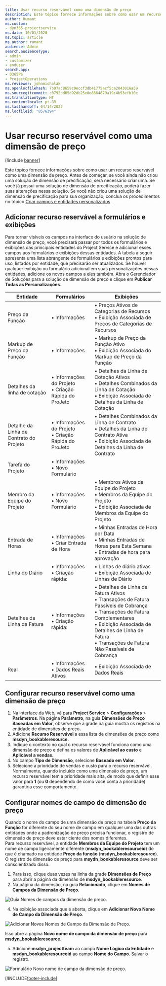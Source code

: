 ```yaml
---
title: Usar recurso reservável como uma dimensão de preço
description: Este tópico fornece informações sobre como usar um recurso reservável como uma dimensão de preço.
author: Rumant
ms.custom:
- dyn365-projectservice
ms.date: 10/01/2020
ms.topic: article
ms.author: rumant
audience: Admin
search.audienceType:
- admin
- customizer
- enduser
search.app:
- D365PS
- ProjectOperations
ms.reviewer: johnmichalak
ms.openlocfilehash: 7b07ac8659c9eccf3db41775acf5ca2043016a59
ms.sourcegitcommit: c0792bd65d92db25e0e8864879a19c4b93efb10c
ms.translationtype: HT
ms.contentlocale: pt-BR
ms.lasthandoff: 04/14/2022
ms.locfileid: "8576394"
---
```

# <a name="use-bookable-resource-as-a-pricing-dimension"></a>Usar recurso reservável como uma dimensão de preço

[!include [banner](../includes/psa-now-project-operations.md)]

Este tópico fornece informações sobre como usar um recurso reservável como uma dimensão de preço. Antes de começar, se você ainda não criou uma solução de dimensão de precificação, será necessário criar uma. Se você já possui uma solução de dimensão de precificação, poderá fazer suas alterações nessa solução. Se você não criou uma solução de dimensão de precificação para sua organização, conclua os procedimentos no tópico [Criar campos e entidades personalizados](create-custom-fields-entities.md).

## <a name="add-bookable-resource-to-forms-and-views"></a>Adicionar recurso reservável a formulários e exibições
Para tornar visíveis os campos na interface do usuário na solução de dimensão de preço, você precisará passar por todos os formulários e exibições das principais entidades do Project Service e adicionar esses campos aos formulários e exibições dessas entidades.
A tabela a seguir apresenta uma lista abrangente de formulários e exibições prontos para uso, listados por entidade, que precisarão ser atualizados. Se houver qualquer exibição ou formulário adicional em suas personalizações nessas entidades, adicione os novos campos a eles também.
Abra o Gerenciador de Soluções para a solução de dimensão de preço e clique em **Publicar Todas as Personalizações**.


|   Entidade        | Formulários   |Exibições        |
| ------------------------------|---------------------------------|----------------------------------|
|  Preço da Função|• Informações |• Preços Ativos de Categorias de Recursos<br> • Exibição Associada de Preços de Categorias de Recursos|
|  Markup de Preço da Função|• Informações|• Markup de Preço da Função Ativo<br>• Exibição Associada do Markup de Preço da Função|
|  Detalhes da linha de cotação|• Informações do Projeto<br>• Criação Rápida do ProJeto|• Detalhes da Linha de Cotação Ativos<br>• Detalhes Combinados da Linha de Cotação<br>• Exibição Associada de Detalhes da Linha de Cotação|
|  Detalhe da Linha de Contrato do Projeto|• Informações do Projeto<br>• Criação Rápida do ProJeto|• Detalhes Combinados da Linha de Contrato<br>• Detalhes da Linha de Contrato Ativa<br>• Exibição Associada de Detalhes da Linha de Contrato|
|  Tarefa do Projeto|• Informações<br>• Novo Formulário||
|  Membro da Equipe do Projeto|• Informações<br>• Novo Formulário|• Membros Ativos da Equipe do Projeto<br>• Membros da Equipe do Projeto<br>• Exibição Associada de Membros da Equipe do Projeto|
|  Entrada de Horas|• Informações<br>• Criar Entrada de Hora|• Minhas Entradas de Hora por Data<br>• Minhas Entradas de Horas para Esta Semana<br>• Entradas de hora para aprovação|
|  Linha do Diário|• Informações<br>• Criação rápida:|• Linhas de diário ativas<br>• Exibição Associada de Linhas de Diário|
|  Detalhes da Linha da Fatura|• Informações<br>• Criação rápida:|• Detalhes de Linha de Fatura Ativos<br>• Transações de Fatura Passíveis de Cobrança<br>• Transações de Fatura Complementares<br>• Exibição Associada de Detalhes de Linha de Fatura<br>• Transações de Fatura Não Passíveis de Cobrança|
|  Real|• Informações<br>• Dados Reais Ativos|• Exibição Associada de Dados Reais|

## <a name="set-up-bookable-resource-as-a-pricing-dimension"></a>Configurar recurso reservável como uma dimensão de preço

1. Na interface da Web, vá para **Project Service** > **Configurações** > **Parâmetros**. Na página **Parâmetro**, na guia **Dimensões de Preço Baseadas em Valor**, observe que a grade na guia mostra os registros na entidade de dimensões de preço. 
2. Adicione **Recurso Reservável** a essa lista de dimensões de preço como **msdyn_bookableresource**. 
3. Indique o contexto no qual o recurso reservável funciona como uma dimensão de preço e defina os valores de **Aplicável ao custo** e **Aplicável a vendas**.
4. No campo **Tipo de Dimensão**, selecione **Baseado em Valor**. 
5. Selecione a prioridade de vendas e custo para o recurso reservável. Normalmente, quando incluído como uma dimensão de preço, um recurso reservável tem a prioridade mais alta, de modo que definir esse valor para **1** (ou **0** dependendo de como você conta a prioridade) garantiria esse comportamento.

## <a name="set-up-pricing-dimension-field-names"></a>Configurar nomes de campo de dimensão de preço

Quando o nome do campo de uma dimensão de preço na tabela **Preço da Função** for diferente do seu nome de campo em qualquer uma das outras entidades onde a padronização de preço precisa funcionar, o registro de dimensão de preço deve estar ciente dos nomes diferentes.    
Para recurso reservável, a entidade **Membros da Equipe do Projeto** tem um nome de campo ligeiramente diferente (**msdyn_bookableresourceid**) do que é chamado na entidade **Preço da função** (**msdyn_bookableresource**). O registro de dimensão de preço para **msydn_bookableresource** deve ser conscientizado disso. 
1. Para isso, clique duas vezes na linha da grade **Dimensões de Preço** para abrir a página da dimensão de **msdyn_bookableresource**.
2. Na página da dimensão, na guia **Relacionado**, clique em **Nomes de Campos da Dimensão de Preço**.

 ![Guia Nomes de campos da dimensão de preço.](media/PD-fieldname.png)

4. Na exibição associada que é aberta, clique em **Adicionar Novo Nome de Campo da Dimensão de Preço**.

 ![Adicionar Novos Nomes de Campo da Dimensão de Preço.](media/Add-NewPD-fieldname.png)


Isso abre a página **Novo nome de campo da dimensão de preço** para **msdyn_bookableresource**. 

5. Adicione **msdyn_projectteam** ao campo **Nome Lógico da Entidade** e **msdyn_bookableresourceid** ao campo **Nome do Campo**. Salvar o registro.

 ![Formulário Novo nome de campo da dimensão de preço.](media/PD-fieldname-Added.png)


[!INCLUDE[footer-include](../includes/footer-banner.md)]
